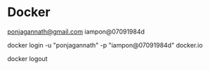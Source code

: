# Docker

ponjagannath@gmail.com
iampon@07091984d

docker login -u "ponjagannath" -p "iampon@07091984d" docker.io

docker logout
